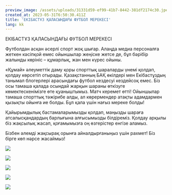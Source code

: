 ```yaml
---
preview_image: /assets/uploads/31331d59-ef99-41b7-8442-381df2174c30.jpeg
created_at: 2023-05-31T6:50:30.411Z
title: 'ЕКІБАСТҰЗ ҚАЛАСЫНДАҒЫ ФУТБОЛ МЕРЕКЕСІ'
lang: kk
---
```


ЕКІБАСТҰЗ ҚАЛАСЫНДАҒЫ ФУТБОЛ МЕРЕКЕСІ

Футболдан асқан әсерлі спорт жоқ шығар. Алаңда медиа персоналға жеткен кәсіпқой емес ойыншылар жеңіске жетсе де, бұл бәрібір жалынды көрініс – құмарлық, жан мен күрес ойыны.

«Құмай» әлеуметтік даму қоры спорттық шараларды үнемі қолдап, қолдау көрсетіп отырады. Қазақстанның БАҚ өкілдері мен Екібастұздың танымал блогерлері арасындағы футбол кездесуі кездейсоқ емес. Біз осы тамаша қалада осындай жарқын шараны өткізуге көмектескенімізге өте қуаныштымыз. Матч керемет өтті! Ойыншылар тамаша спорттық тәжірибе алды, ал көрермендер атақты адамдармен қызықты ойынға ие болды. Бұл қала үшін нағыз мереке болды!

Қайырымдылық бастамаларымызды қолдап, маңызды шараға атсалысқандардың барлығына алғысымызды білдіреміз. Қолдау арқылы біз жақсылық жасап, қоғамымызға оң өзгерістер енгізе аламыз.

Бізбен әлемді жақсырақ орынға айналдырғаныңыз үшін рахмет! Біз бірге көп нәрсе жасаймыз!

![](/assets/uploads/e6284272-e0ff-42ca-bd6b-9daf5ea1bf98.jpeg)

![](/assets/uploads/7af06c52-c76e-474f-a54b-b5fbebb33936.jpeg)

![](/assets/uploads/8df04bea-f0ea-45eb-8263-0676a5606a01.jpeg)

![](/assets/uploads/390cc14b-58f4-4691-8bc3-a9016b2939bc.jpeg)

![](/assets/uploads/c33cfa7f-fb4b-45c8-a885-6c7c095fa3c5.jpeg)
